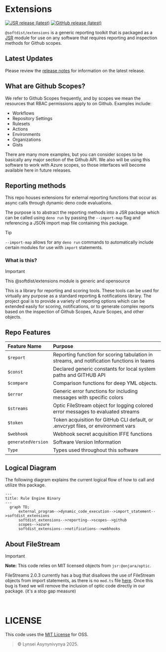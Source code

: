 <!-- markdownlint-disable MD041 -->
<!-- markdownlint-disable MD012 -->

# Extensions

[![JSR release (latest)](https://img.shields.io/badge/JSR-module-hotpink)](https://jsr.io/@softdist/extensions)
[![GitHub release (latest)](https://img.shields.io/badge/github-repo-8A2BE2)](https://github.com/pkgdist/extensions)

`@softdist/extensions` is a generic reporting toolkit that is packaged as a
[JSR](https://jsr.io/@softdist/extensions) module for use on any software that
requires reporting and inspection methods for Github scopes.

## Latest Updates

Please review the
[release notes](https://github.com/pkgdist/extensions/blob/main/release-notes.md)
for information on the latest release.

## What are Github Scopes?

We refer to Github Scopes frequently, and by scopes we mean the resources that
RBAC permissions apply to on Github. Examples include:

- Workflows
- Repository Settings
- Rulesets
- Actions
- Environments
- Organizations
- Gists

There are many more examples, but you can consider scopes to be basically any
major section of the Github API. We also will be using this software to work
with Azure scopes, so those interfaces will become available here in future
releases.

## Reporting methods

This repo houses extensions for external reporting functions that occur as async
calls through dynamic deno code evaluations.

The purpose is to abstract the reporting methods into a JSR package which can be
called using `deno run` by passing the `--import-map` flag and referencing a
JSON import map file containing this package.

> [!TIP]
>
> `--import-map` allows for any `deno run` commands to automatically include
> certain modules for use with `import` statements.

### What is this?

> [!IMPORTANT]
>
> This @softdist/extensions module is generic and opensource

This is a library for reporting and scoring tools. These tools can be used for
virtually any purpose as a standard reporting & notifications library. The
project goal is to provide a variety of reporting options which can be extended
easily for scoring, notifications, or to generate complex reports based on the
inspection of Github Scopes, Azure Scopes, and other objects.

## Repo Features

| Feature Name       | Purpose                                                                                   |
| :----------------- | :---------------------------------------------------------------------------------------- |
| `$report`          | Reporting function for scoring tabulation in streams, and notification functions in teams |
| `$const`           | Declared generic constants for local system paths and GITHUB API                          |
| `$compare`         | Comparison functions for deep YML objects.                                                |
| `$error`           | Generic error functions for including messages with specific colors                       |
| `$streams`         | Optic FileStream object for logging colored error messages to evaluated streams           |
| `$token`           | Token acquisition for GitHub CLI default, or .envcrypt files, or environment vars         |
| `$webhook`         | Webhook secret acquisition IFFE functions                                                 |
| `generatedVersion` | Software Version Information                                                              |
| `Type`             | Types used throughout this software                                                       |

## Logical Diagram

The following diagram explains the current logical flow of how to call and
utilize this package.

```mermaid
---
title: Rule Engine Binary
---
  graph TD;
      external_program-->dynamic_code_execution-->import_statement-->softdist_extensions
      softdist_extensions-->reporting-->scopes-->github
      scopes-->azure
      softdist_extensions-->notifications-->webhooks
```

## About FileStream

> [!IMPORTANT]
> **Note:** This code relies on MIT licensed objects from `jsr:@onjara/optic`.

FileStreams 2.0.3 currently has a bug that disallows the use of FileStream
objects from import statements, as there is no `mod.ts` file
[here](https://github.com/onjara/optic/tree/master/streams/fileStream). Once
this bug is fixed we will remove the inclusion of optic code directly in our
package. (it's a stop gap measure)

&nbsp;

# LICENSE

This code uses the [MIT License](LICENSE) for OSS.

> © Lynsei Asynynivynya 2025.
